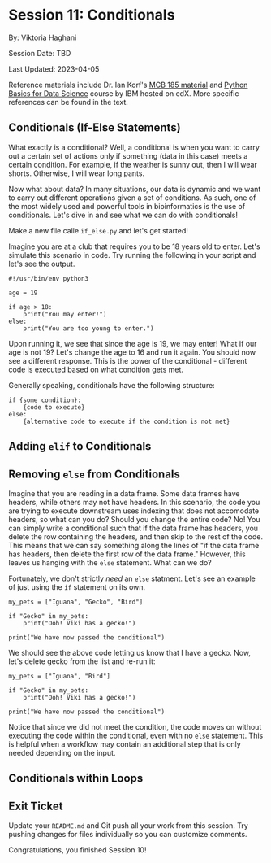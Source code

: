 # Session 11: Conditionals 

By: Viktoria Haghani

Session Date: TBD

Last Updated: 2023-04-05

Reference materials include Dr. Ian Korf's [MCB 185 material](https://github.com/vhaghani26/Learning_Python/tree/master/MCB%20185%20(Korf%20Course)) and [Python Basics for Data Science](https://www.edx.org/course/python-basics-for-data-science?index=product&queryID=4d4d882866dc3e8628ed7728b4662847&position=1) course by IBM hosted on edX. More specific references can be found in the text.

## Conditionals (If-Else Statements)

What exactly is a conditional? Well, a conditional is when you want to carry out a certain set of actions only if something (data in this case) meets a certain condition. For example, if the weather is sunny out, then I will wear shorts. Otherwise, I will wear long pants. 

Now what about data? In many situations, our data is dynamic and we want to carry out different operations given a set of conditions. As such, one of the most widely used and powerful tools in bioinformatics is the use of conditionals. Let's dive in and see what we can do with conditionals!

Make a new file calle `if_else.py` and let's get started! 

Imagine you are at a club that requires you to be 18 years old to enter. Let's simulate this scenario in code. Try running the following in your script and let's see the output.

```
#!/usr/bin/env python3

age = 19

if age > 18:
    print("You may enter!")
else:
    print("You are too young to enter.")
```

Upon running it, we see that since the age is 19, we may enter! What if our age is not 19? Let's change the age to 16 and run it again. You should now see a different response. This is the power of the conditional - different code is executed based on what condition gets met.

Generally speaking, conditionals have the following structure:

```
if {some condition}:
    {code to execute}
else:
    {alternative code to execute if the condition is not met}
```

## Adding `elif` to Conditionals


## Removing `else` from Conditionals

Imagine that you are reading in a data frame. Some data frames have headers, while others may not have headers. In this scenario, the code you are trying to execute downstream uses indexing that does not accomodate headers, so what can you do? Should you change the entire code? No! You can simply write a conditional such that if the data frame has headers, you delete the row containing the headers, and then skip to the rest of the code. This means that we can say something along the lines of "if the data frame has headers, then delete the first row of the data frame." However, this leaves us hanging with the `else` statement. What can we do?

Fortunately, we don't strictly _need_ an `else` statment. Let's see an example of just using the `if` statement on its own.

```
my_pets = ["Iguana", "Gecko", "Bird"]

if "Gecko" in my_pets:
    print("Ooh! Viki has a gecko!")
    
print("We have now passed the conditional")
```

We should see the above code letting us know that I have a gecko. Now, let's delete gecko from the list and re-run it:

```
my_pets = ["Iguana", "Bird"]

if "Gecko" in my_pets:
    print("Ooh! Viki has a gecko!")

print("We have now passed the conditional")
```

Notice that since we did not meet the condition, the code moves on without executing the code within the conditional, even with no `else` statement. This is helpful when a workflow may contain an additional step that is only needed depending on the input.

## Conditionals within Loops












## Exit Ticket

Update your `README.md` and Git push all your work from this session. Try pushing changes for files individually so you can customize comments.

Congratulations, you finished Session 10! 